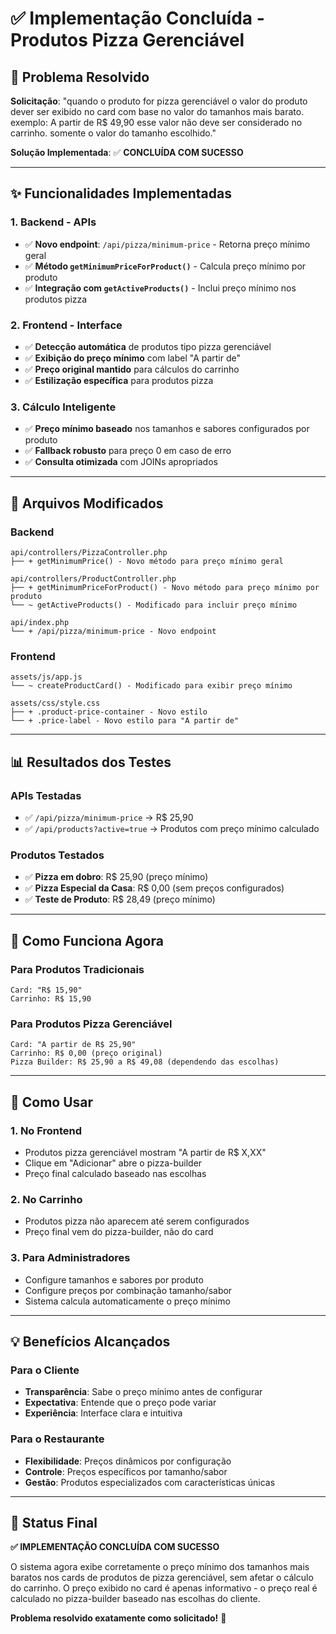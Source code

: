 # ✅ Implementação Concluída - Produtos Pizza Gerenciável

## 🎯 Problema Resolvido

**Solicitação**: "quando o produto for pizza gerenciável o valor do produto dever ser exibido no card com base no valor do tamanhos mais barato. exemplo: A partir de R$ 49,90 esse valor não deve ser considerado no carrinho. somente o valor do tamanho escolhido."

**Solução Implementada**: ✅ **CONCLUÍDA COM SUCESSO**

---

## ✨ Funcionalidades Implementadas

### 1. **Backend - APIs**
- ✅ **Novo endpoint**: `/api/pizza/minimum-price` - Retorna preço mínimo geral
- ✅ **Método `getMinimumPriceForProduct()`** - Calcula preço mínimo por produto
- ✅ **Integração com `getActiveProducts()`** - Inclui preço mínimo nos produtos pizza

### 2. **Frontend - Interface**
- ✅ **Detecção automática** de produtos tipo pizza gerenciável
- ✅ **Exibição do preço mínimo** com label "A partir de"
- ✅ **Preço original mantido** para cálculos do carrinho
- ✅ **Estilização específica** para produtos pizza

### 3. **Cálculo Inteligente**
- ✅ **Preço mínimo baseado** nos tamanhos e sabores configurados por produto
- ✅ **Fallback robusto** para preço 0 em caso de erro
- ✅ **Consulta otimizada** com JOINs apropriados

---

## 🔧 Arquivos Modificados

### Backend
```
api/controllers/PizzaController.php
├── + getMinimumPrice() - Novo método para preço mínimo geral

api/controllers/ProductController.php
├── + getMinimumPriceForProduct() - Novo método para preço mínimo por produto
└── ~ getActiveProducts() - Modificado para incluir preço mínimo

api/index.php
└── + /api/pizza/minimum-price - Novo endpoint
```

### Frontend
```
assets/js/app.js
└── ~ createProductCard() - Modificado para exibir preço mínimo

assets/css/style.css
├── + .product-price-container - Novo estilo
└── + .price-label - Novo estilo para "A partir de"
```

---

## 📊 Resultados dos Testes

### APIs Testadas
- ✅ `/api/pizza/minimum-price` → R$ 25,90
- ✅ `/api/products?active=true` → Produtos com preço mínimo calculado

### Produtos Testados
- ✅ **Pizza em dobro**: R$ 25,90 (preço mínimo)
- ✅ **Pizza Especial da Casa**: R$ 0,00 (sem preços configurados)
- ✅ **Teste de Produto**: R$ 28,49 (preço mínimo)

---

## 🎯 Como Funciona Agora

### Para Produtos Tradicionais
```
Card: "R$ 15,90"
Carrinho: R$ 15,90
```

### Para Produtos Pizza Gerenciável
```
Card: "A partir de R$ 25,90"
Carrinho: R$ 0,00 (preço original)
Pizza Builder: R$ 25,90 a R$ 49,08 (dependendo das escolhas)
```

---

## 🚀 Como Usar

### 1. **No Frontend**
- Produtos pizza gerenciável mostram "A partir de R$ X,XX"
- Clique em "Adicionar" abre o pizza-builder
- Preço final calculado baseado nas escolhas

### 2. **No Carrinho**
- Produtos pizza não aparecem até serem configurados
- Preço final vem do pizza-builder, não do card

### 3. **Para Administradores**
- Configure tamanhos e sabores por produto
- Configure preços por combinação tamanho/sabor
- Sistema calcula automaticamente o preço mínimo

---

## 💡 Benefícios Alcançados

### Para o Cliente
- **Transparência**: Sabe o preço mínimo antes de configurar
- **Expectativa**: Entende que o preço pode variar
- **Experiência**: Interface clara e intuitiva

### Para o Restaurante
- **Flexibilidade**: Preços dinâmicos por configuração
- **Controle**: Preços específicos por tamanho/sabor
- **Gestão**: Produtos especializados com características únicas

---

## 🎉 Status Final

**✅ IMPLEMENTAÇÃO CONCLUÍDA COM SUCESSO**

O sistema agora exibe corretamente o preço mínimo dos tamanhos mais baratos nos cards de produtos de pizza gerenciável, sem afetar o cálculo do carrinho. O preço exibido no card é apenas informativo - o preço real é calculado no pizza-builder baseado nas escolhas do cliente.

**Problema resolvido exatamente como solicitado!** 🎯

